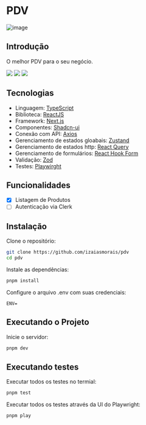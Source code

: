 # PDV

![image](https://github.com/user-attachments/assets/99be07c3-6e86-472b-8ec7-574655c60621)

## Introdução

O melhor PDV para o seu negócio.

<img src="https://img.shields.io/static/v1?label=STATUS&message=DEVELOPING&color=724cff&style=for-the-badge"/> <img src="https://img.shields.io/static/v1?label=NODE&message=V20.18.1&color=724cff&style=for-the-badge"/> <img src="https://img.shields.io/static/v1?label=LICENSE&message=MIT&color=724cff&style=for-the-badge"/>

## Tecnologias

- Linguagem: [TypeScript](https://www.typescriptlang.org/)
- Biblioteca: [ReactJS](https://react.dev/)
- Framework: [Next.js](https://nextjs.org/)
- Componentes: [Shadcn-ui](https://ui.shadcn.com/)
- Conexão com API: [Axios](https://axios-http.com/docs/intro)
- Gerenciamento de estados gloabais: [Zustand](https://zustand-demo.pmnd.rs/)
- Gerenciamento de estados http: [React Query](https://tanstack.com/query/latest/docs/framework/react/overview)
- Gerenciamento de formulários: [React Hook Form](https://www.react-hook-form.com/)
- Validação: [Zod](https://zod.dev/)
- Testes: [Playwirght](https://playwright.dev/)

## Funcionalidades

- [x] Listagem de Produtos
- [ ] Autenticação via Clerk

## Instalação

Clone o repositório:

```bash
git clone https://github.com/izaiasmorais/pdv
cd pdv
```

Instale as dependências:

```bash
pnpm install
```

Configure o arquivo .env com suas credenciais:

```env
ENV=
```

## Executando o Projeto

Inicie o servidor:

```bash
pnpm dev
```

## Executando testes

Executar todos os testes no termial:

```bash
pnpm test
```

Executar todos os testes através da UI do Playwright:

```bash
pnpm play
```
